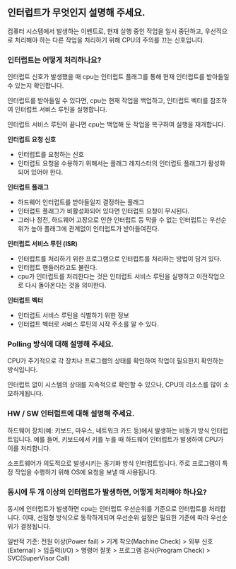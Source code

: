 ## 인터럽트가 무엇인지 설명해 주세요.

컴퓨터 시스템에서 발생하는 이벤트로, 현재 실행 중인 작업을 일시 중단하고, 우선적으로 처리해야 하는 다른 작업을 처리하기 위해 CPU의 주의를 끄는 신호입니다.

### 인터럽트는 어떻게 처리하나요?

인터럽트 신호가 발생했을 때 cpu는 인터럽트 플래그를 통해 현재 인터럽트를 받아들일 수 있는지 확인합니다.

인터럽트를 받아들일 수 있다면, cpu는 현재 작업을 백업하고, 인터럽트 벡터를 참조하여 인터럽트 서비스 루틴을 실행합니다.

인터럽트 서비스 루틴이 끝나면 cpu는 백업해 둔 작업을 복구하여 실행을 재개합니다.

**인터럽트 요청 신호**
- 인터럽트를 요청하는 신호
- 인터럽트 요청을 수용하기 위해서는 플래그 레지스터의 인터럽트 플래그가 활성화되어 있어야 한다.

**인터럽트 플래그**
- 하드웨어 인터럽트를 받아들일지 결정하는 플래그
- 인터럽트 플래그가 비활성화되어 있다면 인터럽트 요청이 무시된다.
- 그러나 정전, 하드웨어 고장으로 인한 인터럽트 등 막을 수 없는 인터럽트는 우선순위가 높아 플래그에 관계없이 인터럽트가 받아들여진다.

**인터럽트 서비스 루틴 (ISR)**
- 인터럽트를 처리하기 위한 프로그램으로 인터럽트를 처리하는 방법이 담겨 있다.
- 인터럽트 핸들러라고도 불린다.
- cpu가 인터럽트를 처리한다는 것은 인터럽트 서비스 루틴을 실행하고 이전작업으로 다시 돌아온다는 것을 의미한다.

**인터럽트 벡터**
- 인터럽트 서비스 루틴을 식별하기 위한 정보
- 인터럽트 벡터로 서비스 루틴의 시작 주소를 알 수 있다.

### Polling 방식에 대해 설명해 주세요.

CPU가 주기적으로 각 장치나 프로그램의 상태를 확인하여 작업이 필요한지 확인하는 방식입니다. 

인터럽트 없이 시스템의 상태를 지속적으로 확인할 수 있으나, CPU의 리소스를 많이 소모하게됩니다.

### HW / SW 인터럽트에 대해 설명해 주세요.

하드웨어 장치(예: 키보드, 마우스, 네트워크 카드 등)에서 발생하는 비동기 방식 인터럽트입니다. 예를 들어, 키보드에서 키를 누를 때 하드웨어 인터럽트가 발생하여 CPU가 이를 처리합니다.

소프트웨어가 의도적으로 발생시키는 동기화 방식 인터럽트입니다. 주로 프로그램이 특정 작업을 수행하기 위해 OS에 요청을 보낼 때 사용됩니다.

### 동시에 두 개 이상의 인터럽트가 발생하면, 어떻게 처리해야 하나요?

동시에 인터럽트가 발생하면 cpu는 인터럽트 우선순위를 기준으로 인터럽트를 처리합니다. 이때, 선점형 방식으로 동작하게되며 우선순위 설정은 필요한 기준에 따라 우선순위가 결정됩니다.

일반적 기준: 전원 이상(Power fail) > 기계 착오(Machine Check) > 외부 신호(External) > 입출력(I/O) > 명령어 잘못 > 프로그램 검사(Program Check) > SVC(SuperVisor Call)

